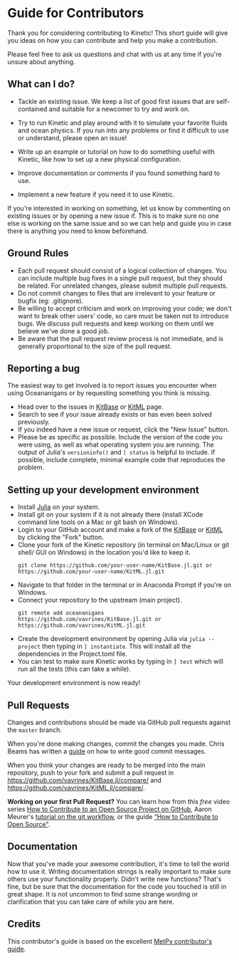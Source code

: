 # Guide for Contributors

Thank you for considering contributing to Kinetic! This short guide will
give you ideas on how you can contribute and help you make a contribution.

Please feel free to ask us questions and chat with us at any time if you're
unsure about anything.

## What can I do?

* Tackle an existing issue. We keep a list of good first issues
  that are self-contained and suitable for a newcomer to try and work on.

* Try to run Kinetic and play around with it to simulate your favorite
  fluids and ocean physics. If you run into any problems or find it difficult
  to use or understand, please open an issue!

* Write up an example or tutorial on how to do something useful with
  Kinetic, like how to set up a new physical configuration.

* Improve documentation or comments if you found something hard to use.

* Implement a new feature if you need it to use Kinetic.

If you're interested in working on something, let us know by commenting on
existing issues or by opening a new issue if. This is to make sure no one else
is working on the same issue and so we can help and guide you in case there
is anything you need to know beforehand.

## Ground Rules

* Each pull request should consist of a logical collection of changes. You can
  include multiple bug fixes in a single pull request, but they should be related.
  For unrelated changes, please submit multiple pull requests.
* Do not commit changes to files that are irrelevant to your feature or bugfix
  (eg: .gitignore).
* Be willing to accept criticism and work on improving your code; we don't want
  to break other users' code, so care must be taken not to introduce bugs. We
  discuss pull requests and keep working on them until we believe we've done a
  good job.
* Be aware that the pull request review process is not immediate, and is
  generally proportional to the size of the pull request.

## Reporting a bug

The easiest way to get involved is to report issues you encounter when using
Oceananigans or by requesting something you think is missing.

* Head over to the issues in [KitBase](https://github.com/vavrines/KitBase.jl/issues) or [KitML](https://github.com/vavrines/KitML.jl/issues) page.
* Search to see if your issue already exists or has even been solved previously.
* If you indeed have a new issue or request, click the "New Issue" button.
* Please be as specific as possible. Include the version of the code you were using, as
  well as what operating system you are running. The output of Julia's `versioninfo()`
  and `] status` is helpful to include. If possible, include complete, minimal example
  code that reproduces the problem.

## Setting up your development environment

* Install [Julia](https://julialang.org/) on your system.
* Install git on your system if it is not already there (install XCode command line tools on
  a Mac or git bash on Windows).
* Login to your GitHub account and make a fork of the
  [KitBase](https://github.com/vavrines/KitBase.jl) or [KitML](https://github.com/vavrines/KitML.jl) by
  clicking the "Fork" button.
* Clone your fork of the Kinetic repository (in terminal on Mac/Linux or git shell/
  GUI on Windows) in the location you'd like to keep it.
  ```
  git clone https://github.com/your-user-name/KitBase.jl.git or https://github.com/your-user-name/KitML.jl.git
  ```
* Navigate to that folder in the terminal or in Anaconda Prompt if you're on Windows.
* Connect your repository to the upstream (main project).
  ```
  git remote add oceananigans https://github.com/vavrines/KitBase.jl.git or https://github.com/vavrines/KitML.jl.git
  ```
* Create the development environment by opening Julia via `julia --project` then
  typing in `] instantiate`. This will install all the dependencies in the Project.toml
  file.
* You can test to make sure Kinetic works by typing in `] test` which will run all
  the tests (this can take a while).

Your development environment is now ready!

## Pull Requests

Changes and contributions should be made via GitHub pull requests against the ``master`` branch.

When you're done making changes, commit the changes you made. Chris Beams has
written a [guide](https://chris.beams.io/posts/git-commit/) on how to write
good commit messages.

When you think your changes are ready to be merged into the main repository,
push to your fork and submit a pull request in https://github.com/vavrines/KitBase.jl/compare/ and https://github.com/vavrines/KitML.jl/compare/.

**Working on your first Pull Request?** You can learn how from this _free_ video series
[How to Contribute to an Open Source Project on GitHub](https://egghead.io/courses/how-to-contribute-to-an-open-source-project-on-github), Aaron Meurer's [tutorial on the git workflow](https://www.asmeurer.com/git-workflow/), or the guide [“How to Contribute to Open Source"](https://opensource.guide/how-to-contribute/).

## Documentation

Now that you've made your awesome contribution, it's time to tell the world how to use it.
Writing documentation strings is really important to make sure others use your functionality
properly. Didn't write new functions? That's fine, but be sure that the documentation for
the code you touched is still in great shape. It is not uncommon to find some strange wording
or clarification that you can take care of while you are here.

## Credits

This contributor's guide is based on the excellent [MetPy contributor's guide](https://github.com/Unidata/MetPy/blob/master/CONTRIBUTING.md).